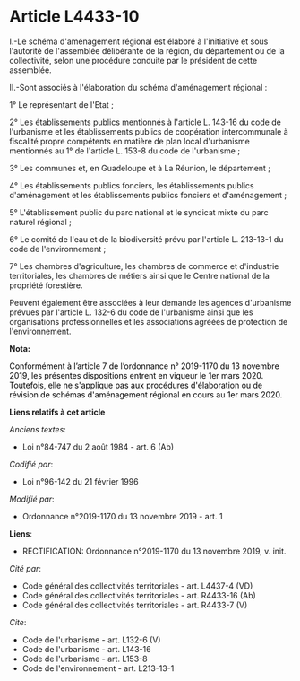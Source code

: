 # Article L4433-10

I.-Le schéma d'aménagement régional est élaboré à l'initiative et sous l'autorité de l'assemblée délibérante de la région, du
département ou de la collectivité, selon une procédure conduite par le président de cette assemblée. 

II.-Sont associés à l'élaboration du schéma d'aménagement régional : 

1° Le représentant de l'Etat ; 

2° Les établissements publics mentionnés à l'article L. 143-16 du code de l'urbanisme et les établissements publics de
coopération intercommunale à fiscalité propre compétents en matière de plan local d'urbanisme mentionnés au 1° de l'article
L. 153-8 du code de l'urbanisme ; 

3° Les communes et, en Guadeloupe et à La Réunion, le département ; 

4° Les établissements publics fonciers, les établissements publics d'aménagement et les établissements publics fonciers et
d'aménagement ; 

5° L'établissement public du parc national et le syndicat mixte du parc naturel régional ; 

6° Le comité de l'eau et de la biodiversité prévu par l'article L. 213-13-1 du code de l'environnement ; 

7° Les chambres d'agriculture, les chambres de commerce et d'industrie territoriales, les chambres de métiers ainsi que le
Centre national de la propriété forestière. 

Peuvent également être associées à leur demande les agences d'urbanisme prévues par l'article L. 132-6 du code de l'urbanisme
ainsi que les organisations professionnelles et les associations agréées de protection de l'environnement.

**Nota:**

<font color="black">Conformément à l’article 7 de l’ordonnance n° 2019-1170 du 13 novembre 2019, les présentes dispositions
entrent en vigueur le 1er mars 2020. Toutefois, elle ne s'applique pas aux procédures d'élaboration ou de révision de schémas
d'aménagement régional en cours au 1er mars 2020.</font>

**Liens relatifs à cet article**

_Anciens textes_:

  - Loi n°84-747 du 2 août 1984 - art. 6 (Ab)

_Codifié par_:

  - Loi n°96-142 du 21 février 1996

_Modifié par_:

  - Ordonnance n°2019-1170 du 13 novembre 2019 - art. 1

**Liens**:

  - RECTIFICATION: Ordonnance n°2019-1170 du 13 novembre 2019, v. init.

_Cité par_:

  - Code général des collectivités territoriales - art. L4437-4 (VD)
  - Code général des collectivités territoriales - art. R4433-16 (Ab)
  - Code général des collectivités territoriales - art. R4433-7 (V)

_Cite_:

  - Code de l'urbanisme - art. L132-6 (V)
  - Code de l'urbanisme - art. L143-16
  - Code de l'urbanisme - art. L153-8
  - Code de l'environnement - art. L213-13-1
